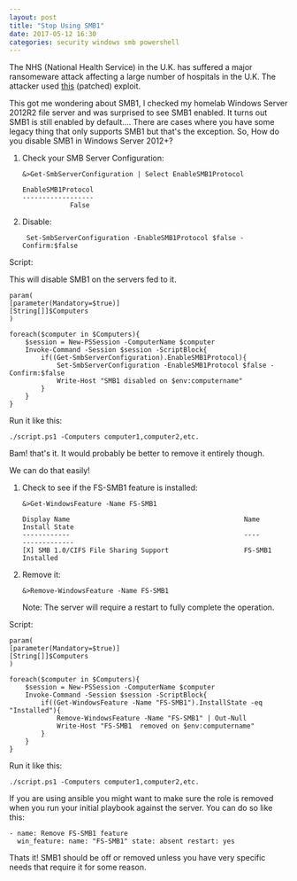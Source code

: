 ```yaml
---
layout: post
title: "Stop Using SMB1"
date: 2017-05-12 16:30
categories: security windows smb powershell
---
```

The NHS (National Health Service) in the U.K. has suffered a major ransomeware attack affecting a large number of hospitals in the U.K. The attacker used <a href=https://technet.microsoft.com/en-us/library/security/ms17-010.aspx>this</a> (patched) exploit.

This got me wondering about SMB1, I checked my homelab Windows Server 2012R2 file server and was surprised to see SMB1 enabled. It turns out SMB1 is still enabled by default.... There are cases where you have some legacy thing that only supports SMB1 but that's the exception. So, How do you disable SMB1 in Windows Server 2012+?

1. Check your SMB Server Configuration:
	```
	&>Get-SmbServerConfiguration | Select EnableSMB1Protocol

	EnableSMB1Protocol
	------------------
            	False
	```

2. Disable:
	```
	 Set-SmbServerConfiguration -EnableSMB1Protocol $false -Confirm:$false
	```

Script:

This will disable SMB1 on the servers fed to it.
```
param(
[parameter(Mandatory=$true)]
[String[]]$Computers
)

foreach($computer in $Computers){
    $session = New-PSSession -ComputerName $computer
    Invoke-Command -Session $session -ScriptBlock{
        if((Get-SmbServerConfiguration).EnableSMB1Protocol){
            Set-SmbServerConfiguration -EnableSMB1Protocol $false -Confirm:$false
            Write-Host "SMB1 disabled on $env:computername"
        }
    }
}

```
Run it like this:

```
./script.ps1 -Computers computer1,computer2,etc.
```


Bam! that's it. It would probably be better to remove it entirely though.

We can do that easily! 

1.	Check to see if the FS-SMB1 feature is installed:

	```
	&>Get-WindowsFeature -Name FS-SMB1

	Display Name                                            Name                       Install State
	------------                                            ----                       -------------
	[X] SMB 1.0/CIFS File Sharing Support                   FS-SMB1                        Installed

	```

2. Remove it:

	```
	&>Remove-WindowsFeature -Name FS-SMB1
	```
	Note: The server will require a restart to fully complete the operation.

Script:

```
param(
[parameter(Mandatory=$true)]
[String[]]$Computers
)

foreach($computer in $Computers){
    $session = New-PSSession -ComputerName $computer
    Invoke-Command -Session $session -ScriptBlock{
        if((Get-WindowsFeature -Name "FS-SMB1").InstallState -eq "Installed"){
            Remove-WindowsFeature -Name "FS-SMB1" | Out-Null
            Write-Host "FS-SMB1  removed on $env:computername"
        }
    }
}
```
Run it like this:

```
./script.ps1 -Computers computer1,computer2,etc.
```

If you are using ansible you might want to make sure the role is removed when you run your initial playbook against the server. You can do so like this:

```
- name: Remove FS-SMB1 feature
  win_feature: name: "FS-SMB1" state: absent restart: yes
```

Thats it! SMB1 should be off or removed unless you have very specific needs that require it for some reason.